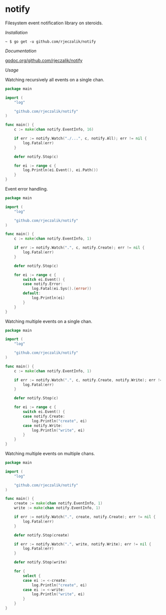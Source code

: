 notify
======

Filesystem event notification library on steroids.

*Installation*

```
~ $ go get -u github.com/rjeczalik/notify
```

*Documentation*

[godoc.org/github.com/rjeczalik/notify](https://godoc.org/github.com/rjeczalik/notify)

*Usage*

Watching recursively all events on a single chan.

```go
package main

import (
	"log"

	"github.com/rjeczalik/notify"
)

func main() {
	c := make(chan notify.EventInfo, 16)

	if err := notify.Watch("./...", c, notify.All); err != nil {
		log.Fatal(err)
	}

	defer notify.Stop(c)

	for ei := range c {
		log.Println(ei.Event(), ei.Path())
	}
}
```

Event error handling.

```go
package main

import (
	"log"

	"github.com/rjeczalik/notify"
)

func main() {
	c := make(chan notify.EventInfo, 1)

	if err := notify.Watch(".", c, notify.Create); err != nil {
		log.Fatal(err)
	}

	defer notify.Stop(c)

	for ei := range c {
		switch ei.Event() {
		case notify.Error:
			log.Fatal(ei.Sys().(error))
		default:
			log.Println(ei)
		}
	}
}
```

Watching multiple events on a single chan.

```go
package main

import (
	"log"

	"github.com/rjeczalik/notify"
)

func main() {
	c := make(chan notify.EventInfo, 1)

	if err := notify.Watch(".", c, notify.Create, notify.Write); err != nil {
		log.Fatal(err)
	}

	defer notify.Stop(c)

	for ei := range c {
		switch ei.Event() {
		case notify.Create:
			log.Println("create", ei)
		case notify.Write:
			log.Println("write", ei)
		}
	}
}
```

Watching multiple events on multiple chans.

```go
package main

import (
	"log"

	"github.com/rjeczalik/notify"
)

func main() {
	create := make(chan notify.EventInfo, 1)
	write := make(chan notify.EventInfo, 1)

	if err := notify.Watch(".", create, notify.Create); err != nil {
		log.Fatal(err)
	}

	defer notify.Stop(create)

	if err := notify.Watch(".", write, notify.Write); err != nil {
		log.Fatal(err)
	}

	defer notify.Stop(write)

	for {
		select {
		case ei := <-create:
			log.Println("create", ei)
		case ei := <-write:
			log.Println("write", ei)
		}
	}
}
```

